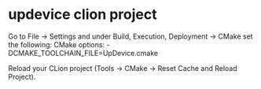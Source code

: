 # updevice clion project
Go to File -> Settings and under Build, Execution, Deployment -> CMake set the following:
CMake options: -DCMAKE_TOOLCHAIN_FILE=UpDevice.cmake

Reload your CLion project (Tools -> CMake -> Reset Cache and Reload Project).